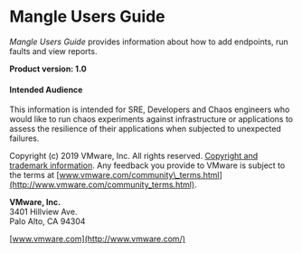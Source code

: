 # Mangle Users Guide

_Mangle Users Guide_ provides information about how to add endpoints, run faults and view reports.

**Product version: 1.0**

#### Intended Audience

This information is intended for SRE, Developers and Chaos engineers who would like to run chaos experiments against infrastructure or applications to assess the resilience of their applications when subjected to unexpected failures.

Copyright \(c\) 2019 VMware, Inc. All rights reserved. [Copyright and trademark information](http://pubs.vmware.com/copyright-trademark.html). Any feedback you provide to VMware is subject to the terms at [www.vmware.com/community\_terms.html](http://www.vmware.com/community_terms.html).

**VMware, Inc.**  
3401 Hillview Ave.  
Palo Alto, CA 94304

[www.vmware.com](http://www.vmware.com/)

